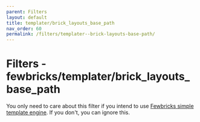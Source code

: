```yaml
---
parent: Filters
layout: default
title: templater/brick_layouts_base_path
nav_order: 60
permalink: /filters/templater--brick-layouts-base-path/
---
```


# Filters - fewbricks/templater/brick_layouts_base_path

You only need to care about this filter if you intend to use [Fewbricks simple template engine](/bricks/templates/).
If you don't, you can ignore this.
